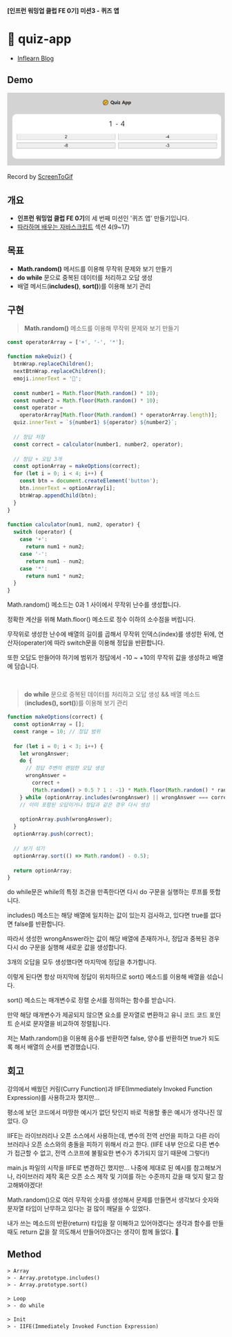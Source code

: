 #### [인프런 워밍업 클럽 FE 0기] 미션3 - 퀴즈 앱

# 🤔 quiz-app

- [Inflearn Blog](https://www.inflearn.com/blogs/1268499)

## Demo

![Alt text](/3-quiz-app/src/img/quiz-app.gif)

Record by [ScreenToGif](https://www.screentogif.com/)

## 개요

- **인프런 워밍업 클럽 FE 0기**의 세 번째 미션인 '퀴즈 앱' 만들기입니다.
- [따라하며 배우는 자바스크립트](https://www.inflearn.com/course/따라하며-배우는-자바스크립트) 섹션 4(9~17)

## 목표

- **Math.random()** 메서드를 이용해 무작위 문제와 보기 만들기
- **do while** 문으로 중복된 데이터를 처리하고 오답 생성
- 배열 메서드(**includes()**, **sort()**)를 이용해 보기 관리

## 구현

> **Math.random()** 메소드를 이용해 무작위 문제와 보기 만들기

```javascript
const operatorArray = ['+', '-', '*'];

function makeQuiz() {
  btnWrap.replaceChildren();
  nextBtnWrap.replaceChildren();
  emoji.innerText = '🤔';

  const number1 = Math.floor(Math.random() * 10);
  const number2 = Math.floor(Math.random() * 10);
  const operator =
    operatorArray[Math.floor(Math.random() * operatorArray.length)];
  quiz.innerText = `${number1} ${operator} ${number2}`;

  // 정답 저장
  const correct = calculator(number1, number2, operator);

  // 정답 + 오답 3개
  const optionArray = makeOptions(correct);
  for (let i = 0; i < 4; i++) {
    const btn = document.createElement('button');
    btn.innerText = optionArray[i];
    btnWrap.appendChild(btn);
  }
}

function calculator(num1, num2, operator) {
  switch (operator) {
    case '+':
      return num1 + num2;
    case '-':
      return num1 - num2;
    case '*':
      return num1 * num2;
  }
}
```

Math.random() 메소드는 0과 1 사이에서 무작위 난수를 생성합니다.

정확한 계산을 위해 Math.floor() 메소드로 정수 이하의 소수점을 버립니다.

무작위로 생성한 난수에 배열의 길이를 곱해서 무작위 인덱스(index)를 생성한 뒤에, 연산자(operater)에 따라 switch문을 이용해 정답을 반환합니다.

또한 오답도 만들어야 하기에 범위가 정답에서 -10 ~ +10의 무작위 값을 생성하고 배열에 담습니다.

<br />

> **do while** 문으로 중복된 데이터를 처리하고 오답 생성 && 배열 메소드(**includes(), sort()**)를 이용해 보기 관리

```javascript
function makeOptions(correct) {
  const optionArray = [];
  const range = 10; // 정답 범위

  for (let i = 0; i < 3; i++) {
    let wrongAnswer;
    do {
      // 정답 주변의 랜덤한 오답 생성
      wrongAnswer =
        correct +
        (Math.random() > 0.5 ? 1 : -1) * Math.floor(Math.random() * range);
    } while (optionArray.includes(wrongAnswer) || wrongAnswer === correct);
    // 이미 포함된 오답이거나 정답과 같은 경우 다시 생성

    optionArray.push(wrongAnswer);
  }
  optionArray.push(correct);

  // 보기 섞기
  optionArray.sort(() => Math.random() - 0.5);

  return optionArray;
}
```

do while문은 while의 특정 조건을 만족한다면 다시 do 구문을 실행하는 루프를 뜻합니다.

includes() 메소드는 해당 배열에 일치하는 값이 있는지 검사하고, 있다면 true를 없다면 false를 반환합니다.

따라서 생성한 wrongAnswer라는 값이 해당 배열에 존재하거나, 정답과 중복된 경우 다시 do 구문을 실행해 새로운 값을 생성합니다.

3개의 오답을 모두 생성했다면 마지막에 정답을 추가합니다.

이렇게 된다면 항상 마지막에 정답이 위치하므로 sort() 메소드를 이용해 배열을 섞습니다.

sort() 메소드는 매개변수로 정렬 순서를 정의하는 함수를 받습니다.

만약 해당 매개변수가 제공되지 않으면 요소를 문자열로 변환하고 유니 코드 코드 포인트 순서로 문자열을 비교하여 정렬됩니다.

저는 Math.random()을 이용해 음수를 반환하면 false, 양수를 반환하면 true가 되도록 해서 배열의 순서를 변경했습니다.

## 회고

강의에서 배웠던 커링(Curry Function)과 IIFE(Immediately Invoked Function Expression)를 사용하고자 했지만...

평소에 보던 코드에서 마땅한 예시가 없던 탓인지 바로 적용할 좋은 예시가 생각나진 않았다. 😥

IIFE는 라이브러리나 오픈 소스에서 사용하는데, 변수의 전역 선언을 피하고 다른 라이브러리나 오픈 소스와의 충돌을 피하기 위해서 라고 한다. (IIFE 내부 안으로 다른 변수가 접근할 수 없고, 전역 스코프에 불필요한 변수가 추가되지 않기 때문에 그렇다!)

main.js 파일의 시작을 IIFE로 변경하긴 했지만... 나중에 제대로 된 예시를 참고해보거나, 라이브러리 제작 혹은 오픈 소스 제작 및 기여를 하는 수준까지 갔을 때 잊지 말고 참고해봐야겠다!

Math.random()으로 여러 무작위 숫자를 생성해서 문제를 만들면서 생각보다 숫자와 문자열 타입이 난무하고 있다는 걸 많이 깨달을 수 있었다.

내가 쓰는 메소드의 반환(return) 타입을 잘 이해하고 있어야겠다는 생각과 함수를 만들 때도 return 값을 잘 의도해서 만들어야겠다는 생각이 함께 들었다. 🙂

## Method

```
> Array
> - Array.prototype.includes()
> - Array.prototype.sort()

> Loop
> - do while

> Init
> - IIFE(Immediately Invoked Function Expression)
```
